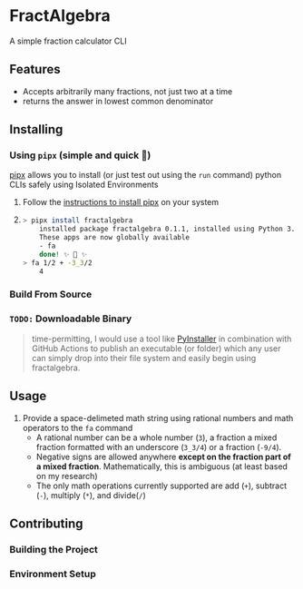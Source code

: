 # FractAlgebra
A simple fraction calculator CLI

## Features
* Accepts arbitrarily many fractions, not just two at a time
* returns the answer in lowest common denominator

## Installing

 ### Using `pipx` (simple and quick 🚀)
 [pipx](https://github.com/pypa/pipx#pipx--install-and-run-python-applications-in-isolated-environments) allows you to install (or just test out using the `run` command) python CLIs safely using Isolated Environments
 
 1. Follow the [instructions to install pipx](https://pypa.github.io/pipx/installation/) on your system 
 2. ```bash
    > pipx install fractalgebra
        installed package fractalgebra 0.1.1, installed using Python 3.9.7
        These apps are now globally available
        - fa
        done! ✨ 🌟 ✨
    > fa 1/2 + -3_3/2
        4
    
### Build From Source

### `TODO:` Downloadable Binary
 > time-permitting, I would use a tool like [PyInstaller](https://pyinstaller.readthedocs.io/en/stable/operating-mode.html)
in combination with GitHub Actions to publish an executable (or folder) which any user can simply drop into their file 
system and easily begin using fractalgebra. 

## Usage

1. Provide a space-delimeted math string using rational numbers and math operators to the `fa` command
    * A rational number can be a whole number (`3`), a fraction  a mixed fraction formatted with an
    underscore (`3_3/4`) or a fraction (`-9/4`).
    * Negative signs are allowed anywhere 
    __except on the fraction part of a mixed fraction__. Mathematically, this is ambiguous
    (at least based on my research)
    * The only math operations currently supported are add (`+`), subtract (`-`),
     multiply (`*`), and divide(`/`) 


## Contributing

### Building the Project
### Environment Setup